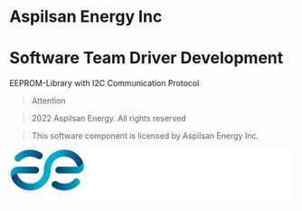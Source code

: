 # Aspilsan Energy Inc
# Software Team Driver Development

 EEPROM-Library with I2C Communication Protocol

 >Attention

 >2022 Aspilsan Energy.
 >All rights reserved

 >This software component is licensed by Aspilsan Energy Inc.

 ![aspilsan-en-white](aspilsan-en-white.svg)
